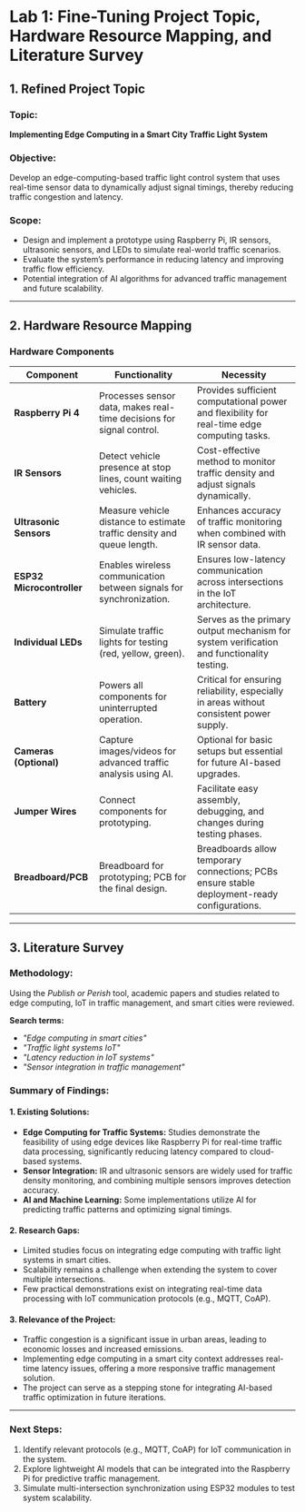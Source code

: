 # Lab 1: Fine-Tuning Project Topic, Hardware Resource Mapping, and Literature Survey

## 1. Refined Project Topic

### **Topic:**  
**Implementing Edge Computing in a Smart City Traffic Light System**

### **Objective:**  
Develop an edge-computing-based traffic light control system that uses real-time sensor data to dynamically adjust signal timings, thereby reducing traffic congestion and latency.

### **Scope:**  
- Design and implement a prototype using Raspberry Pi, IR sensors, ultrasonic sensors, and LEDs to simulate real-world traffic scenarios.  
- Evaluate the system’s performance in reducing latency and improving traffic flow efficiency.  
- Potential integration of AI algorithms for advanced traffic management and future scalability.  

---

## 2. Hardware Resource Mapping

### **Hardware Components**

| **Component**           | **Functionality**                                                                 | **Necessity**                                                                                                         |
|--------------------------|-----------------------------------------------------------------------------------|-----------------------------------------------------------------------------------------------------------------------|
| **Raspberry Pi 4**       | Processes sensor data, makes real-time decisions for signal control.             | Provides sufficient computational power and flexibility for real-time edge computing tasks.                          |
| **IR Sensors**           | Detect vehicle presence at stop lines, count waiting vehicles.                   | Cost-effective method to monitor traffic density and adjust signals dynamically.                                      |
| **Ultrasonic Sensors**   | Measure vehicle distance to estimate traffic density and queue length.           | Enhances accuracy of traffic monitoring when combined with IR sensor data.                                           |
| **ESP32 Microcontroller**| Enables wireless communication between signals for synchronization.              | Ensures low-latency communication across intersections in the IoT architecture.                                      |
| **Individual LEDs**      | Simulate traffic lights for testing (red, yellow, green).                        | Serves as the primary output mechanism for system verification and functionality testing.                            |
| **Battery**              | Powers all components for uninterrupted operation.                               | Critical for ensuring reliability, especially in areas without consistent power supply.                              |
| **Cameras (Optional)**   | Capture images/videos for advanced traffic analysis using AI.                    | Optional for basic setups but essential for future AI-based upgrades.                                                |
| **Jumper Wires**         | Connect components for prototyping.                                              | Facilitate easy assembly, debugging, and changes during testing phases.                                              |
| **Breadboard/PCB**       | Breadboard for prototyping; PCB for the final design.                            | Breadboards allow temporary connections; PCBs ensure stable deployment-ready configurations.                          |

---

## 3. Literature Survey

### **Methodology:**  
Using the *Publish or Perish* tool, academic papers and studies related to edge computing, IoT in traffic management, and smart cities were reviewed.  

**Search terms:**  
- *"Edge computing in smart cities"*  
- *"Traffic light systems IoT"*  
- *"Latency reduction in IoT systems"*  
- *"Sensor integration in traffic management"*  

### **Summary of Findings:**

#### 1. Existing Solutions:  
- **Edge Computing for Traffic Systems:** Studies demonstrate the feasibility of using edge devices like Raspberry Pi for real-time traffic data processing, significantly reducing latency compared to cloud-based systems.  
- **Sensor Integration:** IR and ultrasonic sensors are widely used for traffic density monitoring, and combining multiple sensors improves detection accuracy.  
- **AI and Machine Learning:** Some implementations utilize AI for predicting traffic patterns and optimizing signal timings.  

#### 2. Research Gaps:  
- Limited studies focus on integrating edge computing with traffic light systems in smart cities.  
- Scalability remains a challenge when extending the system to cover multiple intersections.  
- Few practical demonstrations exist on integrating real-time data processing with IoT communication protocols (e.g., MQTT, CoAP).  

#### 3. Relevance of the Project:  
- Traffic congestion is a significant issue in urban areas, leading to economic losses and increased emissions.  
- Implementing edge computing in a smart city context addresses real-time latency issues, offering a more responsive traffic management solution.  
- The project can serve as a stepping stone for integrating AI-based traffic optimization in future iterations.  

---

### **Next Steps:**
1. Identify relevant protocols (e.g., MQTT, CoAP) for IoT communication in the system.  
2. Explore lightweight AI models that can be integrated into the Raspberry Pi for predictive traffic management.  
3. Simulate multi-intersection synchronization using ESP32 modules to test system scalability.  
